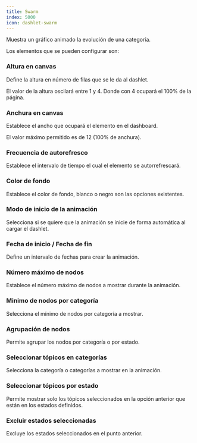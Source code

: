 ```yaml
---
title: Swarm
index: 5000
icon: dashlet-swarm
---
```


Muestra un gráfico animado la evolución de una categoría.

Los elementos que se pueden configurar son:

### Altura en canvas

Define la altura en número de filas que se le da al dashlet.

El valor de la altura oscilará entre 1 y 4. Donde con 4 ocupará el 100% de la página.

### Anchura en canvas

Establece el ancho que ocupará el elemento en el dashboard.

El valor máximo permitido es de 12 (100% de anchura).

### Frecuencia de autorefresco

Establece el intervalo de tiempo el cual el elemento se autorrefrescará.

###  Color de fondo

Establece el color de fondo, blanco o negro son las opciones existentes.

### Modo de inicio de la animación

Selecciona si se quiere que la animación se inicie de forma automática al cargar el dashlet.

### Fecha de inicio / Fecha de fin

Define un intervalo de fechas para crear la animación.

### Número máximo de nodos

Establece el número máximo de nodos a mostrar durante la animación.

### Minimo de nodos por categoría

Selecciona el mínimo de nodos por categoría a mostrar.

### Agrupación de nodos

Permite agrupar los nodos por categoría o por estado.

### Seleccionar tópicos en categorías

Selecciona la categoría o categorías a mostrar en la animación.

### Seleccionar tópicos por estado

Permite mostrar solo los tópicos seleccionados en la opción anterior que están en los estados definidos.

### Excluir estados seleccionadas

Excluye los estados seleccionados en el punto anterior.
